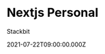 ---
layout: JamstackTheme
title: Nextjs Personal
github: https://github.com/stackbit-themes/personal-nextjs
demo: https://themes.stackbit.com/demos/personal/?themeBarHidden=true
author: Stackbit
ssg: Next
css:
  - SCSS
date: 2021-07-22T09:00:00.000Z
description: A Nextjs theme for personal and business websites.
stale: false
---